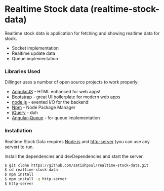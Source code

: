 # Realtime Stock data (realtime-stock-data)

Realtime stock data is application for fetching and showing realtime data for stock.

  - Socket implementation
  - Realtime update data
  - Queue implementation

### Libraries Used

Dillinger uses a number of open source projects to work properly:

* [AngularJS](http://angularjs.org) - HTML enhanced for web apps!
* [Bootstrap](https://getbootstrap.com/) - great UI boilerplate for modern web apps
* [node.js](https://nodejs.org/) - evented I/O for the backend
* [Npm](https://www.npmjs.com/) - Node Package Manager
* [jQuery](http://jquery.com) - duh
* [Angular-Queue](https://github.com/jseppi/angular-queue) - for queue implementation

### Installation

Realtime Stock Data requires [Node.js](https://nodejs.org/) and [http-server](https://www.npmjs.com/package/http-server) (you can use any server) to run.

Install the dependencies and devDependencies and start the server.

```sh
$ git clone https://github.com/satishpoul/realtime-stock-data.git
$ cd realtime-stock-data
$ npm install
$ npm install -g http-server
$ http-server
```

